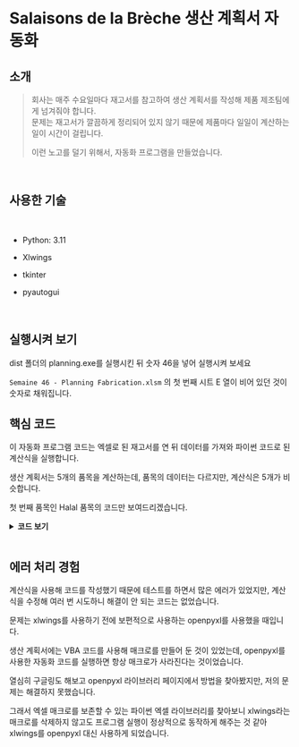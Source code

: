 # Salaisons de la Brèche 생산 계획서 자동화

## 소개
>회사는 매주 수요일마다 재고서를 참고하여 생산 계획서를 작성해 제품 제조팀에게 넘겨줘야 합니다.  
> 문제는 재고서가 깔끔하게 정리되어 있지 않기 때문에 제품마다 일일이 계산하는 일이 시간이 걸립니다.  
> 
> 이런 노고를 덜기 위해서, 자동화 프로그램을 만들었습니다.

<br />

## 사용한 기술

<br />

- Python: 3.11


- Xlwings


- tkinter


- pyautogui

<br />

## 실행시켜 보기

dist 폴더의 planning.exe를 실행시킨 뒤 숫자 46을 넣어 실행시켜 보세요

`Semaine 46 - Planning Fabrication.xlsm` 의 첫 번째 시트 E 열이 비어 있던 것이 숫자로 채워집니다.
## 핵심 코드

이 자동화 프로그램 코드는 엑셀로 된 재고서를 연 뒤 데이터를 가져와 파이썬 코드로 된 계산식을 실행합니다.  

생산 계획서는 5개의 품목을 계산하는데, 품목의 데이터는 다르지만, 계산식은 5개가 비슷합니다.

첫 번째 품목인 Halal 품목의 코드만 보여드리겠습니다.

<details>
<summary><b>코드 보기</b></summary>

```python
planning_path = f'Semaine {entry.get()} - Planning Fabrication.xlsm'
save_path = f'Semaine {entry.get()} - Planning Fabrication.xlsm'
stock_path = 'Stock Produits finis.xlsm'
```
먼저 생산 계획서 경로, 저장 경로, 재고서 경로를 정의했습니다.

<br />

xlwings을 사용해 생산 계획서에 작성할 시트를 열고, 재고서의 Halal 시트도 열어줬습니다.
```python
    with xw.App(visible=False) as app:
        planning_wb = xw.Book(planning_path)
        stock_wb = xw.Book(stock_path)

        planning_ws = planning_wb.sheets[0]

        # Halal
        halal = stock_wb.sheets[1]
```

<br />

재고서의 Halal 데이터를 가져와 리스트 형식으로 넣어줬습니다.
```python
halal_data = [halal['AK28'].value, halal['AK51'].value, halal['AK84'].value, halal['AK116'].value] 

        halal_s = [4, 4, 8, 8]
        halal_total = [
            halal['R28'].value,
            halal['R51'].value,
            halal['R85'].value,
            halal['R117'].value,
        ]
        halal_melee = [
            (halal['AK25'].value * halal['AA25'].value),
            (halal['AK48'].value * halal['AA48'].value), 
            (halal['AK82'].value * halal['AA82'].value), 
            (halal['AK114'].value * halal['AA114'].value), 
            ]
        halal_m = [
            halal['AA25'].value,
            halal['AA48'].value,
            halal['AA82'].value,
            halal['AA114'].value,
        ]
        halal_planning_s_en_cours = [
            planning_ws['F7'].value,
            planning_ws['F8'].value,
            planning_ws['F11'].value,
            planning_ws['F12'].value,
        ]
```
그런 다음 for 문을 사용해 리스트에 들어있는 데이터 마다 계산식을 실행시켜 data 리스트 안에 넣어줍니다.
```python
data = []
        for i in range(len(halal_data)):
            if halal_data[i] >= halal_s[i]:
                x = 0
                data.append(x)
            else:
                y = halal_s[i] * halal_melee[i] + halal_melee[i] - halal_total[i]
                x = y / halal_m[i]
                x = round(x, 1)
                z = math.ceil(x)
                if (z * 10) - (x * 10) >= 5:
                    data.append(z - 0.5)
                elif z == 0:
                    z = 0.5
                    data.append(z)
                else:
                    data.append(z)
```

<br />

data 리스트 안의 값들을 for 구문을 이용해 생산 계획서에 넣어줍니다.
```python
order = [7, 8, 11, 12]
        for i in range(len(halal_data)):
            if halal_planning_s_en_cours[i] >= data[i]:
                planning_ws[f'E{order[i]}'].value = 0
            else:
                planning_ws[f'E{order[i]}'].value = data[i] - halal_planning_s_en_cours[i]
        print("halal good")
```
코드가 모두 잘 실행되면 halal good이라는 print를 띄어 halal 코드에는 문제가 없다는 것을 나타냅니다.

<br />

이제 이 프로그램을 실행시킬 GUI를 만들어 줍니다.  
tkinter를 사용했습니다.

```python
root = Tk()
root.title('Automatisation de planning de fabrication')
label = Label(root, text='46을 입력해주세요.')
label_vide = Label(root, text='', width=5, height=10)
entry = Entry(root, width=15)
btn = Button(root, width=10 ,text='Lancer')
label.grid(row=0, column=0, columnspan=3)
label_vide.grid(row=1, column=0)
label_vide.grid(row=1, column=1)
label_vide.grid(row=1, column=2)
entry.grid(row=2, column=0)
label_vide.grid(row=2,column=1)
btn.grid(row=2, column=2)

entry.insert(0, int())
```

<img src="tkinter.png" />

<br />
<br />

아까 계산식을 실행시킨 코드들을 automatiser 라는 하나의 함수로 만든 뒤,  
프로그램을 실행시키면 확인 또는 취소를 선택할 수 있는 메시지 박스를 띄우게 했습니다.

```python
def check_automatiser(event):
    if askyesno(title='Confirmation', message='Vous voulez lancer le programme ?'):
        try:
            automatiser()
        except Exception as e:
            print(e)
            pyautogui.alert('실패!')

btn.bind('<Button-1>', check_automatiser)
root.mainloop()
```

프로그램을 실행하면서 에러가 발생하면 '실패' 메시지 박스가 나타나도록 했습니다.

모든 코드가 잘 동작해 실행되면 '성공'이라는 메시지 박스가 보입니다. 
</details>

<br />

## 에러 처리 경험

계산식을 사용해 코드를 작성했기 때문에 테스트를 하면서 많은 에러가 있었지만, 계산식을 수정해 여러 번 시도하니 해결이 안 되는 코드는 없었습니다.

문제는 xlwings를 사용하기 전에 보편적으로 사용하는 openpyxl를 사용했을 때입니다.

생산 계획서에는 VBA 코드를 사용해 매크로를 만들어 둔 것이 있었는데, openpyxl를 사용한 자동화 코드를 실행하면 항상 매크로가 사라진다는 것이었습니다.

열심히 구글링도 해보고 openpyxl 라이브러리 페이지에서 방법을 찾아봤지만, 저의 문제는 해결하지 못했습니다.

그래서 엑셀 매크로를 보존할 수 있는 파이썬 엑셀 라이브러리를 찾아보니 xlwings라는 매크로를 삭제하지 않고도 프로그램 실행이 정상적으로 동작하게 해주는 것 같아 
xlwings를 openpyxl 대신 사용하게 되었습니다.